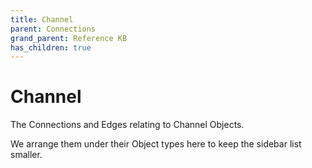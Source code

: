 ```yaml
---
title: Channel
parent: Connections
grand_parent: Reference KB
has_children: true
---
```


# Channel

The Connections and Edges relating to Channel Objects.

We arrange them under their Object types here to keep the sidebar list smaller.

